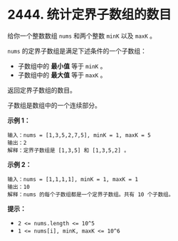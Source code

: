 # 2444. 统计定界子数组的数目

给你一个整数数组 `nums` 和两个整数 `minK` 以及 `maxK` 。

`nums` 的定界子数组是满足下述条件的一个子数组：

- 子数组中的 **最小值** 等于 `minK` 。
- 子数组中的 **最大值** 等于 `maxK` 。

返回定界子数组的数目。

子数组是数组中的一个连续部分。

**示例 1：**

```()
输入：nums = [1,3,5,2,7,5], minK = 1, maxK = 5
输出：2
解释：定界子数组是 [1,3,5] 和 [1,3,5,2] 。
```

**示例 2：**

```()
输入：nums = [1,1,1,1], minK = 1, maxK = 1
输出：10
解释：nums 的每个子数组都是一个定界子数组。共有 10 个子数组。
```

**提示：**

- `2 <= nums.length <= 10^5`
- `1 <= nums[i], minK, maxK <= 10^6`
